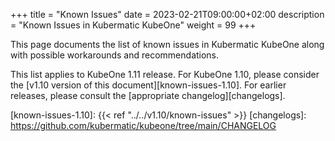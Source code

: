 +++
title = "Known Issues"
date = 2023-02-21T09:00:00+02:00
description = "Known Issues in Kubermatic KubeOne"
weight = 99
+++

This page documents the list of known issues in Kubermatic KubeOne along with
possible workarounds and recommendations.

This list applies to KubeOne 1.11 release. For KubeOne 1.10, please consider
the [v1.10 version of this document][known-issues-1.10]. For earlier releases,
please consult the [appropriate changelog][changelogs].

[known-issues-1.10]: {{< ref "../../v1.10/known-issues" >}}
[changelogs]: https://github.com/kubermatic/kubeone/tree/main/CHANGELOG
